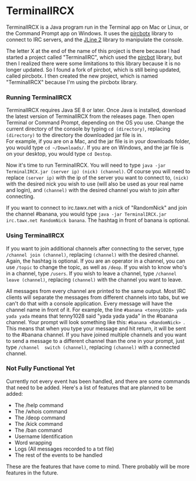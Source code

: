 # TerminalIRCX
TerminalIRCX is a Java program run in the Terminal app on Mac or Linux, or the Command Prompt app on Windows. It uses
the <a href="https://code.google.com/p/pircbotx/">pircbotx</a> library to connect to IRC servers, and the 
<a href="https://github.com/jline/jline2">JLine 2</a> library to manipulate the console.

The letter X at the end of the name of this project is there because I had started a project called "TerminalIRC",
which used the <a href="http://www.jibble.org/pircbot.php">pircbot</a> library, but then I realized there were some 
limitations to this library because it is no longer updated. So I found a fork of pircbot, which is still being 
updated, called pircbotx. I then created the new project, which is named "TerminalIRCX" because I'm using the 
pircbotx library.

### Running TerminalIRCX
TerminalIRCX requires Java SE 8 or later. Once Java is installed, download the latest version of TerminalIRCX from 
the releases page. Then open Terminal or Command Prompt, depending on the OS you use. Change the current directory 
of the console by typing `cd (directory)`, replacing `(directory)` to the directory the downloaded jar file is in.  
For example, if you are on a Mac, and the jar file is in your downloads folder, you would type `cd ~/Downloads/`. If
you are on Windows, and the jar file is on your desktop, you would type `cd Destop`.

Now it's time to run TerminalIRCX. You will need to type `java -jar TerminalIRCX.jar (server ip) (nick) (channel)`. 
Of course you will need to replace `(server ip)` with the ip of the server you want to connect to, `(nick)` with the 
desired nick you wish to use (will also be used as your real name and login), and `(channel)` with the desired 
channel you wish to join after connecting. 

If you want to connect to irc.tawx.net with a nick of "RandomNick" and join the channel #banana, you would type
`java -jar TerminalIRCX.jar irc.tawx.net RandomNick banana`. The hashtag in front of banana is optional.

### Using TerminalIRCX
If you want to join additional channels after connecting to the server, type `/channel join (channel)`, replacing
`(channel)` with the desired channel. Again, the hashtag is optional. If you are an operator in a channel, you can
use `/topic` to change the topic, as well as `/deop`. If you wish to know who's in a channel, type `/users`. If you 
wish to leave a channel, type `/channel leave (channel)`, replacing `(channel)` with the channel you want to leave.

All messages from every channel are printed to the same output. Most IRC clients will separate the messages from 
different channels into tabs, but we can't do that with a console application. Every message will have the channel 
name in front of it. For example, the line `#banana <tenny1028> yada yada yada` means that tenny1028 said "yada yada 
yada" in the #banana channel. Your prompt will look something like this: `#banana <RandomNick> `. This means that 
when you type your message and hit return, it will be sent to the #banana channel. If you have joined multiple 
channels and you want to send a message to a different channel than the one in your prompt, just type `/channel 
switch (channel)`, replacing `(channel)` with a connected channel.

### Not Fully Functional Yet
Currently not every event has been handled, and there are some commands that need to be added. Here's a list of 
features that are planned to be added:

* The /help command
* The /whois command
* The /deop command
* The /kick command
* The /ban command
* Username Identification
* Word wrapping
* Logs (All messages recorded to a txt file)
* The rest of the events to be handled

These are the features that have come to mind. There probably will be more features in the future.
